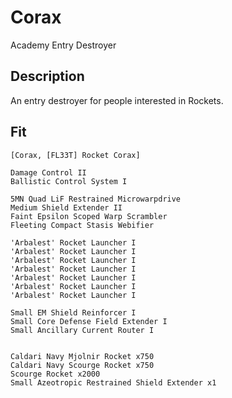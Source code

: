 # Corax

Academy Entry Destroyer

## Description

An entry destroyer for people interested in Rockets.

## Fit

```
[Corax, [FL33T] Rocket Corax]

Damage Control II
Ballistic Control System I

5MN Quad LiF Restrained Microwarpdrive
Medium Shield Extender II
Faint Epsilon Scoped Warp Scrambler
Fleeting Compact Stasis Webifier

'Arbalest' Rocket Launcher I
'Arbalest' Rocket Launcher I
'Arbalest' Rocket Launcher I
'Arbalest' Rocket Launcher I
'Arbalest' Rocket Launcher I
'Arbalest' Rocket Launcher I
'Arbalest' Rocket Launcher I

Small EM Shield Reinforcer I
Small Core Defense Field Extender I
Small Ancillary Current Router I


Caldari Navy Mjolnir Rocket x750
Caldari Navy Scourge Rocket x750
Scourge Rocket x2000
Small Azeotropic Restrained Shield Extender x1
```
